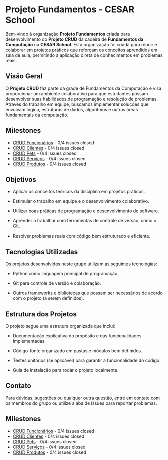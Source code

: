 # Projeto Fundamentos - CESAR School
Bem-vindo à organização **Projeto Fundamentos** criada para desenvolvimento do **Projeto CRUD** da cadeira de **Fundamentos da Computação** na **CESAR School**. Esta organização foi criada para reunir e colaborar em projetos práticos que reforçam os conceitos aprendidos em sala de aula, permitindo a aplicação direta de conhecimentos em problemas reais.

## Visão Geral
O **Projeto CRUD** faz parte da grade de Fundamentos da Computação e visa proporcionar um ambiente colaborativo para que estudantes possam desenvolver suas habilidades de programação e resolução de problemas. Através do trabalho em equipe, buscamos implementar soluções que envolvam lógica, estruturas de dados, algoritmos e outras áreas fundamentais da computação.

## Milestones

* [CRUD Funcionários](https://github.com/Projeto-Fundamentos/projeto-crud/milestone/1) - 0/4 issues closed
* [CRUD Clientes](https://github.com/Projeto-Fundamentos/projeto-crud/milestone/2) - 0/4 issues closed
* [CRUD Pets](https://github.com/Projeto-Fundamentos/projeto-crud/milestone/3) - 0/4 issues closed
* [CRUD Serviços](https://github.com/Projeto-Fundamentos/projeto-crud/milestone/4) - 0/4 issues closed
* [CRUD Produtos](https://github.com/Projeto-Fundamentos/projeto-crud/milestone/5) - 0/4 issues closed

## Objetivos
- Aplicar os conceitos teóricos da disciplina em projetos práticos.

- Estimular o trabalho em equipe e o desenvolvimento colaborativo.

- Utilizar boas práticas de programação e desenvolvimento de software.

- Aprender a trabalhar com ferramentas de controle de versão, como o Git.

- Resolver problemas reais com código bem estruturado e eficiente.

## Tecnologias Utilizadas
Os projetos desenvolvidos neste grupo utilizam as seguintes tecnologias:

- Python como linguagem principal de programação.

- Git para controle de versão e colaboração.

- Outros frameworks e bibliotecas que possam ser necessários de acordo com o projeto (a serem definidos).

## Estrutura dos Projetos
O projeto segue uma estrutura organizada que inclui:

- Documentação explicativa do propósito e das funcionalidades implementadas.

- Código-fonte organizado em pastas e módulos bem definidos.

- Testes unitários (se aplicável) para garantir a funcionalidade do código.

- Guia de instalação para rodar o projeto localmente.

## Contato
Para dúvidas, sugestões ou qualquer outra questão, entre em contato com os membros do grupo ou utilize a aba de Issues para reportar problemas.



## Milestones

* [CRUD Funcionários](https://github.com/Projeto-Fundamentos/projeto-crud/milestone/1) - 0/4 issues closed
* [CRUD Clientes](https://github.com/Projeto-Fundamentos/projeto-crud/milestone/2) - 0/4 issues closed
* [CRUD Pets](https://github.com/Projeto-Fundamentos/projeto-crud/milestone/3) - 0/4 issues closed
* [CRUD Serviços](https://github.com/Projeto-Fundamentos/projeto-crud/milestone/4) - 0/4 issues closed
* [CRUD Produtos](https://github.com/Projeto-Fundamentos/projeto-crud/milestone/5) - 0/4 issues closed

